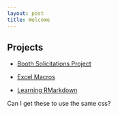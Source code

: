 ```yaml
---
layout: post
title: Welcome
---
```


## Projects

* [Booth Solicitations Project](http://phively.github.io/gsb-sols-proj/)

* [Excel Macros](https://github.com/phively/vba-the-one-macro)

* [Learning RMarkdown](demo-R-iris/index.html)

Can I get these to use the same css?
